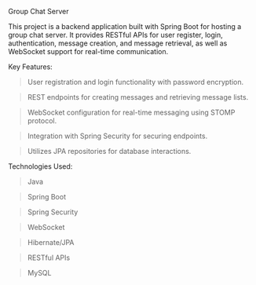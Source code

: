 Group Chat Server

This project is a backend application built with Spring Boot for hosting a group chat server. It provides RESTful APIs for user register, login, authentication, message creation, and message retrieval, as well as WebSocket support for real-time communication.

Key Features:

> User registration and login functionality with password encryption.

> REST endpoints for creating messages and retrieving message lists.

> WebSocket configuration for real-time messaging using STOMP protocol.

> Integration with Spring Security for securing endpoints.

> Utilizes JPA repositories for database interactions.

Technologies Used:

> Java

> Spring Boot

> Spring Security

> WebSocket

> Hibernate/JPA

> RESTful APIs

> MySQL
